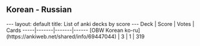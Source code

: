 <h2>Korean  -  Russian</h2>
---
layout: default
title: List of anki decks by score
---
Deck | Score | Votes | Cards
-----|-------|-------|------
[OBW Korean ko-ru](https://ankiweb.net/shared/info/69447044) | 3 | 1 | 319
